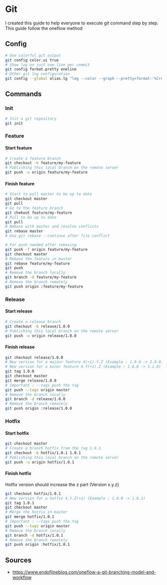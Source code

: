 # Git

I created this guide to help everyone to execute git command step by step.
This guide follow the oneflow method

## Config

```sh
# Use colorful git output
git config color.ui true
# Show log on just one line per commit
git config format.pretty oneline
# Other git log configuration
git config --global alias.lg "log --color --graph --pretty=format:'%Cred%h%Creset -%C(yellow)%d%Creset %s %Cgreen(%cr) %C(bold blue)<%an>%Creset' --abbrev-commit"
```

## Commands

### Init

```sh
# Init a git repository
git init
```

### Feature

#### Start feature

```sh
# Create a feature branch
git checkout -b feature/my-feature
# Publishing this local branch on the remote server
git push -u origin feature/my-feature
```

#### Finish feature

```sh
# Start to pull master to be up to date
git checkout master
git pull
# Go to the feature branch
git chekout feature/my-feature
# Pull to be up to date
git pull
# Rebase with master and resolve conflicts
git rebase master
# Use git rebase --continue after file conflict

# For push needed after rebasing
git push -f origin feature/my-feature
git checkout master
# Rebase the feature in master
git rebase feature/my-feature
git push
# Remove the branch locally
git branch -d feature/my-feature
# Remove the branch remotely
git push origin :feature/my-feature
```

### Release 

#### Start release

```sh
# Create a release branch
git checkout -b release/1.0.0
# Publishing this local branch on the remote server
git push -u origin release/1.0.0
```

#### Finish release

```sh
git checkout release/1.0.0
# New version for a majour feature X(+1).Y.Z (Example : 1.0.0 -> 2.0.0)
# New version for a minor feature X.Y(+1).Z (Example : 1.0.0 -> 1.1.0)
git tag 1.0.0
git checkout master
git merge release/1.0.0
# Important : --tags push the tag
git push --tags origin master
# Remove the branch locally
git branch -d release/1.0.0
# Remove the branch remotely
git push origin :release/1.0.0
```

### Hotfix

#### Start hotfix

```sh
git checkout master
# Create a branch hotfix from the tag 1.0.1
git checkout -b hotfix/1.0.1 1.0.1
# Publishing this local branch on the remote server
git push -u origin hotfix/1.0.1
```

#### Finish hotfix

Hotfix version should increase the z part (Version x.y.z)

```sh
git checkout hotfix/1.0.1
# New version for a hotfix X.Y.Z(+1) (Example : 1.0.0 -> 1.0.1)
git tag 1.0.1
git checkout master
# Merge the hotfix in master
git merge hotfix/1.0.1
# Important : --tags push the tag
git push --tags origin master
# Remove the branch locally
git branch -d hotfix/1.0.1
# Remove the branch remotely
git push origin :hotfix/1.0.1
```

## Sources

- https://www.endoflineblog.com/oneflow-a-git-branching-model-and-workflow